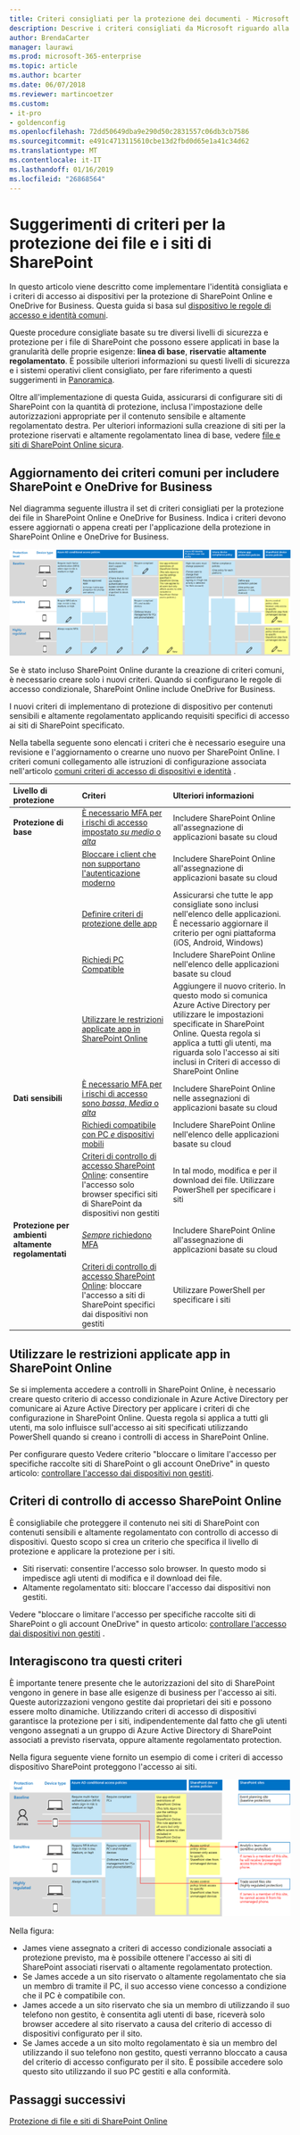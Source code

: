 ```yaml
---
title: Criteri consigliati per la protezione dei documenti - Microsoft 365 Enterprise | Microsoft Docs
description: Descrive i criteri consigliati da Microsoft riguardo alla protezione dell'accesso ai file di SharePoint.
author: BrendaCarter
manager: laurawi
ms.prod: microsoft-365-enterprise
ms.topic: article
ms.author: bcarter
ms.date: 06/07/2018
ms.reviewer: martincoetzer
ms.custom:
- it-pro
- goldenconfig
ms.openlocfilehash: 72dd50649dba9e290d50c2831557c06db3cb7586
ms.sourcegitcommit: e491c4713115610cbe13d2fbd0d65e1a41c34d62
ms.translationtype: MT
ms.contentlocale: it-IT
ms.lasthandoff: 01/16/2019
ms.locfileid: "26868564"
---
```

# <a name="policy-recommendations-for-securing-sharepoint-sites-and-files"></a>Suggerimenti di criteri per la protezione dei file e i siti di SharePoint
In questo articolo viene descritto come implementare l'identità consigliata e i criteri di accesso ai dispositivi per la protezione di SharePoint Online e OneDrive for Business. Questa guida si basa sul [dispositivo le regole di accesso e identità comuni](identity-access-policies.md). 

Queste procedure consigliate basate su tre diversi livelli di sicurezza e protezione per i file di SharePoint che possono essere applicati in base la granularità delle proprie esigenze: **linea di base**, **riservati**e **altamente regolamentato**. È possibile ulteriori informazioni su questi livelli di sicurezza e i sistemi operativi client consigliato, per fare riferimento a questi suggerimenti in [Panoramica](microsoft-365-policies-configurations.md).

Oltre all'implementazione di questa Guida, assicurarsi di configurare siti di SharePoint con la quantità di protezione, inclusa l'impostazione delle autorizzazioni appropriate per il contenuto sensibile e altamente regolamentato destra. Per ulteriori informazioni sulla creazione di siti per la protezione riservati e altamente regolamentato linea di base, vedere [file e siti di SharePoint Online sicura](https://docs.microsoft.com/office365/enterprise/secure-sharepoint-online-sites-and-files). 

## <a name="updating-common-policies-to-include-sharepoint-and-onedrive-for-business"></a>Aggiornamento dei criteri comuni per includere SharePoint e OneDrive for Business
Nel diagramma seguente illustra il set di criteri consigliati per la protezione dei file in SharePoint Online e OneDrive for Business. Indica i criteri devono essere aggiornati o appena creati per l'applicazione della protezione in SharePoint Online e OneDrive for Business.

![Riepilogo dei criteri per SharePoint Online e OneDrive](../images/identity-access-ruleset-sharepoint.png)

Se è stato incluso SharePoint Online durante la creazione di criteri comuni, è necessario creare solo i nuovi criteri. Quando si configurano le regole di accesso condizionale, SharePoint Online include OneDrive for Business.

I nuovi criteri di implementano di protezione di dispositivo per contenuti sensibili e altamente regolamentato applicando requisiti specifici di accesso ai siti di SharePoint specificato. 

Nella tabella seguente sono elencati i criteri che è necessario eseguire una revisione e l'aggiornamento o crearne uno nuovo per SharePoint Online. I criteri comuni collegamento alle istruzioni di configurazione associata nell'articolo [comuni criteri di accesso di dispositivi e identità](identity-access-policies.md) .


|Livello di protezione|Criteri|Ulteriori informazioni|
|:---------------|:-------|:----------------|
|**Protezione di base**|[È necessario MFA per i rischi di accesso impostato *su medio* o *alta*](identity-access-policies.md#require-mfa-based-on-sign-in-risk)|Includere SharePoint Online all'assegnazione di applicazioni basate su cloud|
|        |[Bloccare i client che non supportano l'autenticazione moderno](identity-access-policies.md#block-clients-that-dont-support-modern-authentication)|Includere SharePoint Online all'assegnazione di applicazioni basate su cloud|
|        |[Definire criteri di protezione delle app](identity-access-policies.md#define-app-protection-policies)|Assicurarsi che tutte le app consigliate sono inclusi nell'elenco delle applicazioni. È necessario aggiornare il criterio per ogni piattaforma (iOS, Android, Windows)|
|        |[Richiedi PC Compatible](identity-access-policies.md#require-compliant-pcs-but-not-compliant-phones-and-tablets)|Includere SharePoint Online nell'elenco delle applicazioni basate su cloud|
|        |[Utilizzare le restrizioni applicate app in SharePoint Online](#use-app-enforced-restrictions-in-sharepoint-online)|Aggiungere il nuovo criterio. In questo modo si comunica Azure Active Directory per utilizzare le impostazioni specificate in SharePoint Online. Questa regola si applica a tutti gli utenti, ma riguarda solo l'accesso ai siti inclusi in Criteri di accesso di SharePoint Online|
|**Dati sensibili**|[È necessario MFA per i rischi di accesso sono *bassa*, *Media* o *alta*](identity-access-policies.md#require-mfa-based-on-sign-in-risk)|Includere SharePoint Online nelle assegnazioni di applicazioni basate su cloud|
|         |[Richiedi compatibile con PC *e* dispositivi mobili](identity-access-policies.md#require-compliant-pcs-and-mobile-devices)|Includere SharePoint Online nell'elenco delle applicazioni basate su cloud|
||[Criteri di controllo di accesso SharePoint Online](#sharepoint-online-access-control-policies): consentire l'accesso solo browser specifici siti di SharePoint da dispositivi non gestiti|In tal modo, modifica e per il download dei file. Utilizzare PowerShell per specificare i siti|
|**Protezione per ambienti altamente regolamentati**|[*Sempre* richiedono MFA](identity-access-policies.md#require-mfa-based-on-sign-in-risk)|Includere SharePoint Online all'assegnazione di applicazioni basate su cloud|
||[Criteri di controllo di accesso SharePoint Online](#use-app-enforced-restrictions-in-sharepoint-online): bloccare l'accesso a siti di SharePoint specifici dai dispositivi non gestiti|Utilizzare PowerShell per specificare i siti|

## <a name="use-app-enforced-restrictions-in-sharepoint-online"></a>Utilizzare le restrizioni applicate app in SharePoint Online
Se si implementa accedere a controlli in SharePoint Online, è necessario creare questo criterio di accesso condizionale in Azure Active Directory per comunicare ai Azure Active Directory per applicare i criteri di che configurazione in SharePoint Online. Questa regola si applica a tutti gli utenti, ma solo influisce sull'accesso ai siti specificati utilizzando PowerShell quando si creano i controlli di access in SharePoint Online.

Per configurare questo Vedere criterio "bloccare o limitare l'accesso per specifiche raccolte siti di SharePoint o gli account OneDrive" in questo articolo: [controllare l'accesso dai dispositivi non gestiti](https://support.office.com/article/Control-access-from-unmanaged-devices-5ae550c4-bd20-4257-847b-5c20fb053622).


## <a name="sharepoint-online-access-control-policies"></a>Criteri di controllo di accesso SharePoint Online
È consigliabile che proteggere il contenuto nei siti di SharePoint con contenuti sensibili e altamente regolamentato con controllo di accesso di dispositivi. Questo scopo si crea un criterio che specifica il livello di protezione e applicare la protezione per i siti. 
- Siti riservati: consentire l'accesso solo browser. In questo modo si impedisce agli utenti di modifica e il download dei file.
- Altamente regolamentato siti: bloccare l'accesso dai dispositivi non gestiti.

Vedere "bloccare o limitare l'accesso per specifiche raccolte siti di SharePoint o gli account OneDrive" in questo articolo: [controllare l'accesso dai dispositivi non gestiti](https://support.office.com/article/Control-access-from-unmanaged-devices-5ae550c4-bd20-4257-847b-5c20fb053622) . 

## <a name="how-these-policies-work-together"></a>Interagiscono tra questi criteri
È importante tenere presente che le autorizzazioni del sito di SharePoint vengono in genere in base alle esigenze di business per l'accesso ai siti. Queste autorizzazioni vengono gestite dai proprietari dei siti e possono essere molto dinamiche. Utilizzando criteri di accesso di dispositivi garantisce la protezione per i siti, indipendentemente dal fatto che gli utenti vengono assegnati a un gruppo di Azure Active Directory di SharePoint associati a previsto riservata, oppure altamente regolamentato protection. 

Nella figura seguente viene fornito un esempio di come i criteri di accesso dispositivo SharePoint proteggono l'accesso ai siti.

![Criteri di accesso di dispositivi di SharePoint come proteggere i siti](../images/SharePoint-rules-scenario.png)

Nella figura:
- James viene assegnato a criteri di accesso condizionale associati a protezione previsto, ma è possibile ottenere l'accesso ai siti di SharePoint associati riservati o altamente regolamentato protection. 
- Se James accede a un sito riservato o altamente regolamentato che sia un membro di tramite il PC, il suo accesso viene concesso a condizione che il PC è compatibile con.
- James accede a un sito riservato che sia un membro di utilizzando il suo telefono non gestito, è consentita agli utenti di base, riceverà solo browser accedere al sito riservato a causa del criterio di accesso di dispositivi configurato per il sito. 
- Se James accede a un sito molto regolamentato è sia un membro del utilizzando il suo telefono non gestito, questi verranno bloccato a causa del criterio di accesso configurato per il sito. È possibile accedere solo questo sito utilizzando il suo PC gestiti e alla conformità.


<!---
##Block access to content from unmanaged devices (SharePoint admin center)
In the case of SharePoint Online, when a conditional access policy is applied to enforce Intune app protection policies, this might not apply to all applications that access SharePoint Online. Some applications, such as Exchange, have access to some SharePoint resources. For example, Exchange allows attaching SharePoint files by default. Conditional access policies applied to SharePoint Online will not restrict this access. 

To ensure baseline protection is applied uniformly, regardless of which service is accessing SharePoint Online and OneDrive for Business, configure access controls directly in SharePoint admin center. We recommend you configure the following:
- Block access from unmanaged devices. This includes devices that aren't compliant or joined to a domain. 
- Block access from app that don't use modern authentication.

See [Control access from unmanaged devices](https://support.office.com/article/Control-access-from-unmanaged-devices-5ae550c4-bd20-4257-847b-5c20fb053622).
-->



## <a name="next-steps"></a>Passaggi successivi
[Protezione di file e siti di SharePoint Online](https://docs.microsoft.com/office365/enterprise/secure-sharepoint-online-sites-and-files)
